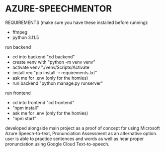 # AZURE-SPEECHMENTOR

REQUIREMENTS (make sure you have these installed before running):
- ffmpeg
- python 3.11.5

run backend
- cd into backend "cd backend"
- create venv with "python -m venv venv"
- activate venv "./venv/Scripts/Activate
- install req "pip install -r requirements.txt"
- ask me for .env (only for the homies)
- run backend "python manage.py runserver"

run frontend
- cd into frontend "cd frontend"
- "npm install"
- ask me for .env (only for the homies)
- "npm start"


developed alongside main project as a proof of concept for using Microsoft Azure Speech-to-text, Pronunciation Assessment as an alternative option.
user is able to practice sentences and words as well as hear proper pronunciation using Google Cloud Text-to-speech.
